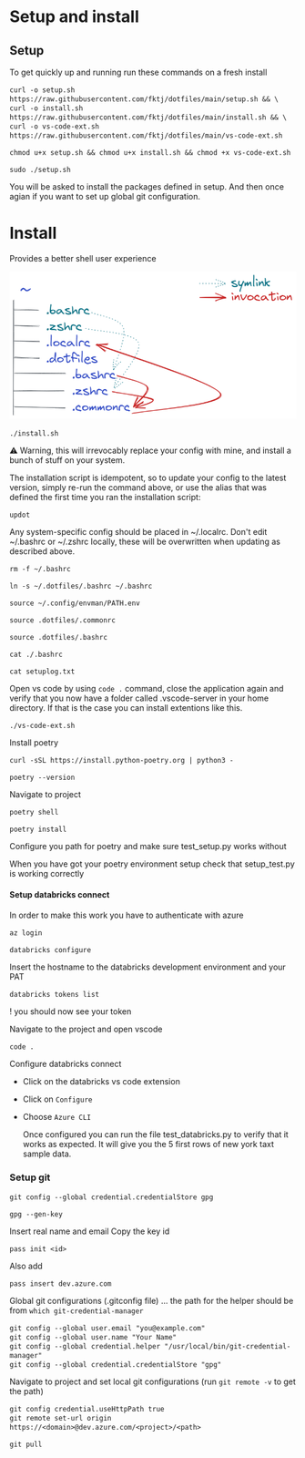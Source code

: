 # Setup and install



## Setup

To get quickly up and running run these commands on a fresh install

```shell
curl -o setup.sh https://raw.githubusercontent.com/fktj/dotfiles/main/setup.sh && \
curl -o install.sh https://raw.githubusercontent.com/fktj/dotfiles/main/install.sh && \
curl -o vs-code-ext.sh https://raw.githubusercontent.com/fktj/dotfiles/main/vs-code-ext.sh
```

```shell
chmod u+x setup.sh && chmod u+x install.sh && chmod +x vs-code-ext.sh
```

```shell
sudo ./setup.sh
```
You will be asked to install the packages defined in setup. 
And then once agian if you want to set up global git configuration.


# Install 
Provides a better shell user experience

![Figure](https://github.com/fktj/dotfiles/blob/be691c4fa8a0108d875ffc71e1a09d0ddf92a619/explanation.png)

```shell
./install.sh
```

⚠️ Warning, this will irrevocably replace your config with mine, and install a bunch of stuff on your system.

The installation script is idempotent, so to update your config to the latest version, simply re-run the command above, or use the alias that was defined the first time you ran the installation script:

```shell
updot
```

Any system-specific config should be placed in ~/.localrc. Don't edit ~/.bashrc or ~/.zshrc locally, these will be overwritten when updating as described above.

```shell
rm -f ~/.bashrc
```

```shell
ln -s ~/.dotfiles/.bashrc ~/.bashrc
```

```shell
source ~/.config/envman/PATH.env
```

```shell
source .dotfiles/.commonrc
```

```shell
source .dotfiles/.bashrc
```

```shell
cat ./.bashrc
```

```shell
cat setuplog.txt
```


Open vs code by using `code .` command, close the application again and verify that you now have a folder called .vscode-server in your home directory. If that is the case you can install extentions like this. 
```shell
./vs-code-ext.sh
```

Install poetry
```shell
curl -sSL https://install.python-poetry.org | python3 -
```

```shell
poetry --version
```
Navigate to project
```shell
poetry shell
```

```shell
poetry install
```


Configure you path for poetry and make sure test_setup.py works without

When you have got your poetry environment setup check that setup_test.py is working correctly

#### Setup databricks connect
In order to make this work you have to authenticate with azure
```Shell
az login
```

```Shell
databricks configure
```

Insert the hostname to the databricks development environment and your PAT

```Shell
databricks tokens list
```
! you should now see your token

Navigate to the project and open vscode

```Shell
code .
```

Configure databricks connect
- Click on the databricks vs code extension
- Click on `Configure`
- Choose `Azure CLI`

  Once configured you can run the file test_databricks.py to verify that it works as expected.
  It will give you the 5 first rows of new york taxt sample data.


### Setup git
```Shell
git config --global credential.credentialStore gpg
```

```Shell
gpg --gen-key
```

Insert real name and email
Copy the key id

```Shell
pass init <id>
```

Also add
```shell
pass insert dev.azure.com
```
Global git configurations (.gitconfig file) ... the path for the helper should be from `which git-credential-manager`
```Shell
git config --global user.email "you@example.com"
git config --global user.name "Your Name"
git config --global credential.helper "/usr/local/bin/git-credential-manager"
git config --global credential.credentialStore "gpg"
```

Navigate to project and set local git configurations (run `git remote -v` to get the path)
```Shell
git config credential.useHttpPath true
git remote set-url origin https://<domain>@dev.azure.com/<project>/<path>
```

```Shell
git pull
```

